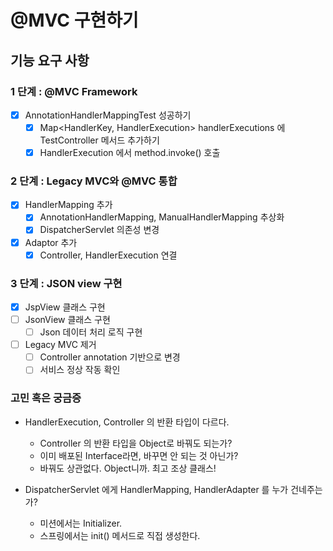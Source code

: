 # @MVC 구현하기

## 기능 요구 사항

### 1 단계 : @MVC Framework

- [x] AnnotationHandlerMappingTest 성공하기
  - [x] Map<HandlerKey, HandlerExecution> handlerExecutions 에 TestController 메서드 추가하기
  - [x] HandlerExecution 에서 method.invoke() 호출

### 2 단계 : Legacy MVC와 @MVC 통합
- [x] HandlerMapping 추가
  - [x] AnnotationHandlerMapping, ManualHandlerMapping 추상화
  - [x] DispatcherServlet 의존성 변경

- [x] Adaptor 추가
  - [x] Controller, HandlerExecution 연결

### 3 단계 : JSON view 구현

- [x] JspView 클래스 구현
- [ ] JsonView 클래스 구현
  - [ ] Json 데이터 처리 로직 구현
- [ ] Legacy MVC 제거
  - [ ] Controller annotation 기반으로 변경
  - [ ] 서비스 정상 작동 확인

### 고민 혹은 궁금증

- HandlerExecution, Controller 의 반환 타입이 다르다.
  - Controller 의 반환 타입을 Object로 바꿔도 되는가?
  - 이미 배포된 Interface라면, 바꾸면 안 되는 것 아닌가?
  - 바꿔도 상관없다. Object니까. 최고 조상 클래스!
  
- DispatcherServlet 에게 HandlerMapping, HandlerAdapter 를 누가 건네주는가?
  - 미션에서는 Initializer.
  - 스프링에서는 init() 메서드로 직접 생성한다.
